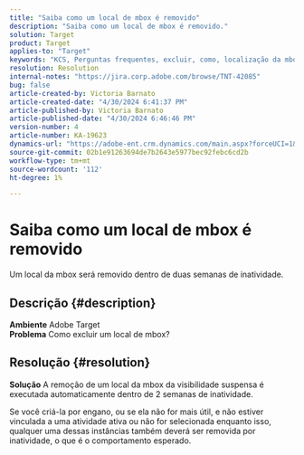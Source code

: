 ```yaml
---
title: "Saiba como um local de mbox é removido"
description: "Saiba como um local de mbox é removido."
solution: Target
product: Target
applies-to: "Target"
keywords: "KCS, Perguntas frequentes, excluir, como, localização da mbox, Adobe Target"
resolution: Resolution
internal-notes: "https://jira.corp.adobe.com/browse/TNT-42085"
bug: false
article-created-by: Victoria Barnato
article-created-date: "4/30/2024 6:41:37 PM"
article-published-by: Victoria Barnato
article-published-date: "4/30/2024 6:46:46 PM"
version-number: 4
article-number: KA-19623
dynamics-url: "https://adobe-ent.crm.dynamics.com/main.aspx?forceUCI=1&pagetype=entityrecord&etn=knowledgearticle&id=740e5744-2107-ef11-9f89-000d3a31b84a"
source-git-commit: 02b1e91263694de7b2643e5977bec92febc6cd2b
workflow-type: tm+mt
source-wordcount: '112'
ht-degree: 1%

---
```


# Saiba como um local de mbox é removido


Um local da mbox será removido dentro de duas semanas de inatividade.

## Descrição {#description}

<b>Ambiente</b>
Adobe Target<br><b>Problema</b>
Como excluir um local de mbox?

## Resolução {#resolution}


<b>Solução</b>
A remoção de um local da mbox da visibilidade suspensa é executada automaticamente dentro de 2 semanas de inatividade.

Se você criá-la por engano, ou se ela não for mais útil, e não estiver vinculada a uma atividade ativa ou não for selecionada enquanto isso, qualquer uma dessas instâncias também deverá ser removida por inatividade, o que é o comportamento esperado.
